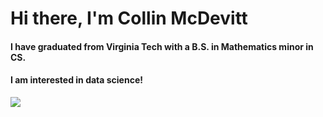 <h1 align="Left">Hi there, I'm Collin McDevitt</h1>

<h4 align="Left"> I have graduated from Virginia Tech with a B.S. in Mathematics minor in CS.</h4>
<h4 aligb = "Left"> I am interested in data science!</h4>

<span align="left">

<img src="https://github-readme-stats.vercel.app/api/top-langs/?username=cmcdev-code&layout=donut&theme=gruvbox&langs_count=4">
  
</span>
